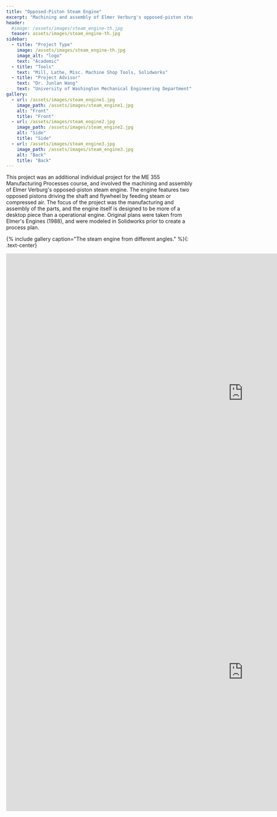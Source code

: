 ```yaml
---
title: "Opposed-Piston Steam Engine"
excerpt: "Machining and assembly of Elmer Verburg's opposed-piston steam engine."
header:
  #image: /assets/images/steam_engine-th.jpg
  teaser: assets/images/steam_engine-th.jpg
sidebar:
  - title: "Project Type"
    image: /assets/images/steam_engine-th.jpg
    image_alt: "logo"
    text: "Academic"
  - title: "Tools"
    text: "Mill, Lathe, Misc. Machine Shop Tools, Solidworks"
  - title: "Project Advisor"
    text: "Dr. Junlan Wang"
    text: "University of Washington Mechanical Engineering Department"
gallery:
  - url: /assets/images/steam_engine1.jpg
    image_path: /assets/images/steam_engine1.jpg
    alt: "Front"
    title: "Front"
  - url: /assets/images/steam_engine2.jpg
    image_path: /assets/images/steam_engine2.jpg
    alt: "Side"
    title: "Side"
  - url: /assets/images/steam_engine3.jpg
    image_path: /assets/images/steam_engine3.jpg
    alt: "Back"
    title: "Back"
---
```


This project was an additional individual project for the ME 355 Manufacturing Processes course, and involved the machining and assembly of Elmer Verburg's opposed-piston steam engine. The engine features two opposed pistons driving the shaft and flywheel by feeding steam or compressed air. The focus of the project was the manufacturing and assembly of the parts, and the engine itself is designed to be more of a desktop piece than a operational engine. Original plans were taken from Elmer's Engines (1988), and were modeled in Solidworks prior to create a process plan.

{% include gallery caption="The steam engine from different angles." %}{: .text-center}

<iframe width="1280" height="753" src="https://www.youtube.com/embed/PB665QiU52M" frameborder="0" allow="accelerometer; autoplay; encrypted-media; gyroscope; picture-in-picture" allowfullscreen></iframe>

<iframe width="1280" height="753" src="https://www.youtube.com/embed/P_VtBcmRHrE" frameborder="0" allow="accelerometer; autoplay; encrypted-media; gyroscope; picture-in-picture" allowfullscreen></iframe>
